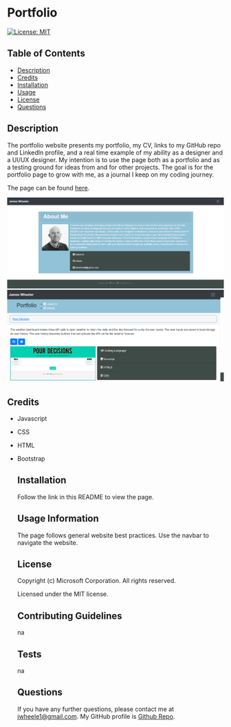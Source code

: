 # Portfolio
  [![License: MIT](https://img.shields.io/badge/License-MIT-yellow.svg)](https://opensource.org/licenses/MIT)
  ## Table of Contents
  * [Description](#Description)
  * [Credits](#Credits)
  * [Installation](#Installation)
  * [Usage](#Usage)
  * [License](#License)
  * [Questions](#Questions)
  ## Description
  The portfolio website presents my portfolio, my CV, links to my GitHub repo and LinkedIn profile, and a real time example of my ability as a designer and a UI/UX designer. My intention is to use the page both as a portfolio and as a testing ground for ideas from and for other projects. The goal is for the portfolio page to grow with me, as a journal I keep on my coding journey.

  The page can be found [here](https://jrtwheeler.github.io/Portfolio/).

![Web page](assets/img/portfolio-index.png)
![Web page](assets/img/portfolio-portfolio.png)
  ## Credits
* Javascript
* CSS
* HTML
* Bootstrap
  ## Installation
  Follow the link in this README to view the page.
  ## Usage Information
  The page follows general website best practices. Use the navbar to navigate the website.
  ## License
  Copyright (c) Microsoft Corporation. All rights reserved.
  
  Licensed under the MIT license.
  ## Contributing Guidelines
  na
  ## Tests
  na
  ## Questions
  If you have any further questions, please contact me at jwheele1@gmail.com.
  My GitHub profile is [Github Repo](https://github.com/jrtwheeler).
